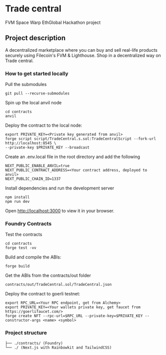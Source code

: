 # Trade central

FVM Space Warp EthGlobal Hackathon project

## Project description

A decentralized marketplace where you can buy and sell real-life products securely using Filecoin's FVM & Lighthouse. Shop in a decentralized way on Trade central.

### How to get started locally

Pull the submodules

```console
git pull --recurse-submodules
```

Spin up the local anvil node

```console
cd contracts
anvil
```

Deploy the contract to the local node:

```console
export PRIVATE_KEY=<Private key generated from anvil>
forge script script/TradeCentral.s.sol:TradeCentralScript --fork-url http://localhost:8545 \
--private-key $PRIVATE_KEY --broadcast
```

Create an .env.local file in the root directory and add the following

```console
NEXT_PUBLIC_ENABLE_ANVIL=true
NEXT_PUBLIC_CONTRACT_ADDRESS=<Your contract address, deployed to anvil>
NEXT_PUBLIC_CHAIN_ID=1337
```

Install dependencies and run the development server

```console
npm install
npm run dev
```

Open <http://localhost:3000> to view it in your browser.

### Foundry Contracts

Test the contracts

```console
cd contracts
forge test -vv
```

Build and compile the ABIs:

```console
forge build
```

Get the ABIs from the contracts/out folder

```console
contracts/out/TradeCentral.sol/TradeCentral.json
```

Deploy the contract to goerli testnet:

```console
export RPC_URL=<Your RPC endpoint, get from Alchemy>
export PRIVATE_KEY=<Your wallets private key, get faucet from https://goerlifaucet.com/>
forge create NFT --rpc-url=$RPC_URL --private-key=$PRIVATE_KEY --constructor-args <name> <symbol>
```

### Project structure
  
```console
├── ./contracts/ (Foundry)
└── ./ (Next.js with Rainbowkit and TailwindCSS)
